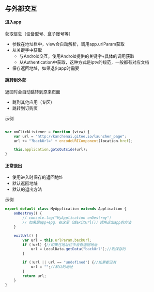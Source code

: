 ## 与外部交互

#### 进入app

获取信息（设备型号、盒子账号等）
* 参数在地址栏中，view会自动解析，调用app.urlParam获取
* 从关键字中获取
  * 与Android交互，使用Android提供的关键字+具体的调用获取
  * 从Authentication中获取，这种方式是iptv的规范，一般都有对应文档
* 保存返回地址，如果退出app时需要

#### 跳转到外部

返回时会自动跳转到原来页面

* 跳到其他应用（专区）
* 跳转到订购页

示例

```javascript

var onClickListener = function (view) {
    var url = "http://kanchenai.gitee.io/launcher_page";
    url += "?backUrl=" + encodeURIComponent(location.href);

    this.application.gotoOutside(url);
}
```

#### 正常退出

* 使用进入时保存的返回地址
* 默认返回地址
* 默认的退出方法

示例

```javascript
export default class MyApplication extends Application {
    onDestroy() {
        // console.log("MyApplication onDestroy")
        // 如果是app+epg，在这里（或exitUrl()）调用退出app的方法
    }

    exitUrl() {
        var url = this.urlParam.backUrl;
        if (!url) {//如果在地址栏中没有返回地址
            url = LocalData.getData("backUrl");//取保存的
        }

        if (!url || url == "undefined") {//如果都没有
            url = "";//默认的地址
        }
        return url;
    }
}

```